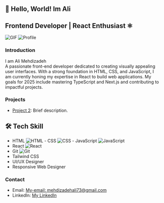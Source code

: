 ## 👋 Hello, World! Im Ali
## Frontend Developer | React Enthusiast ⚛️
![GIF](https://media.giphy.com/media/qgQUggAC3Pfv687qPC/giphy.gif)
![Profile](https://komarev.com/ghpvc/?username=thelius1&label=Profile%20views&color=0e75b6&style=flat)
 
### Introduction
I am Ali Mehdizadeh               
A passionate front-end developer dedicated to creating visually appealing user interfaces. With a strong foundation in HTML, CSS, and JavaScript, I am currently honing my expertise in React to build web applications. My goals for 2025 include mastering TypeScript and Next.js and contributing to impactful projects.

### Projects
- [Project 2](https://github.com/Ali-mehdizadeh73/Camping-Web): Brief description.

## 🛠️ Tech Skill
- HTML ![HTML](https://img.icons8.com/color/48/000000/html-5.png) - CSS ![CSS](https://img.icons8.com/color/48/000000/css3.png) - JavaScript ![JavaScript](https://img.icons8.com/color/48/000000/javascript.png)
- React ![React](https://img.icons8.com/color/48/000000/react-native.png)
- Git ![Git](https://img.icons8.com/color/48/000000/git.png)
- Tailwind CSS
- UI/UX Designer
- Responsive Web Designer
### Contact
- Email: [My-email: mehdizadehali73@gmail.com](mehdizadehali73@gmail.com)
- LinkedIn: [My LinkedIn](https://www.linkedin.com/in/ali-mehdizadeh-40548a315/)
